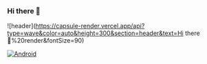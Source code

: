 ### Hi there 👋

<!--
**tmdrl980430/tmdrl980430** is a ✨ _special_ ✨ repository because its `README.md` (this file) appears on your GitHub profile.

Here are some ideas to get you started:

- 🔭 I’m currently working on ...
- 🌱 I’m currently learning ...
- 👯 I’m looking to collaborate on ...
- 🤔 I’m looking for help with ...
- 💬 Ask me about ...
- 📫 How to reach me: ...
- 😄 Pronouns: ...
- ⚡ Fun fact: ...
-->

![header](https://capsule-render.vercel.app/api?type=wave&color=auto&height=300&section=header&text=Hi there 👋%20render&fontSize=90)


[![Android](https://img.shields.io/badge/Android(Kotlin)-F7DF1E?style=flat-square&logo=JavaScript&logoColor=black)](https://github.com/Central-MakeUs/SOUP_AOS)
